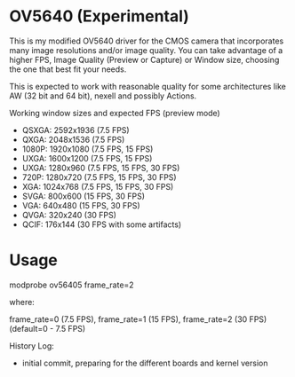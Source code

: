 OV5640 (Experimental)
=====================

This is my modified OV5640 driver for the CMOS camera that incorporates many image resolutions and/or image quality.
You can take advantage of a higher FPS, Image Quality (Preview or Capture) or Window size, choosing the one that best fit your needs.

This is expected to work with reasonable quality for some architectures like AW (32 bit and 64 bit), nexell and possibly Actions. 

Working window sizes and expected FPS (preview mode)
- QSXGA: 2592x1936 (7.5 FPS)
- QXGA: 2048x1536 (7.5 FPS)
- 1080P: 1920x1080 (7.5 FPS, 15 FPS)
- UXGA: 1600x1200 (7.5 FPS, 15 FPS)
- UXGA: 1280x960 (7.5 FPS, 15 FPS, 30 FPS)
- 720P: 1280x720 (7.5 FPS, 15 FPS, 30 FPS)
- XGA: 1024x768 (7.5 FPS, 15 FPS, 30 FPS)
- SVGA: 800x600 (15 FPS, 30 FPS)
- VGA: 640x480 (15 FPS, 30 FPS)
- QVGA: 320x240 (30 FPS)
- QCIF: 176x144 (30 FPS with some artifacts)

Usage
=====
modprobe ov56405 frame_rate=2

where:

frame_rate=0 (7.5 FPS), frame_rate=1 (15 FPS), frame_rate=2 (30 FPS) (default=0 - 7.5 FPS)

History Log:
* initial commit, preparing for the different boards and kernel version

